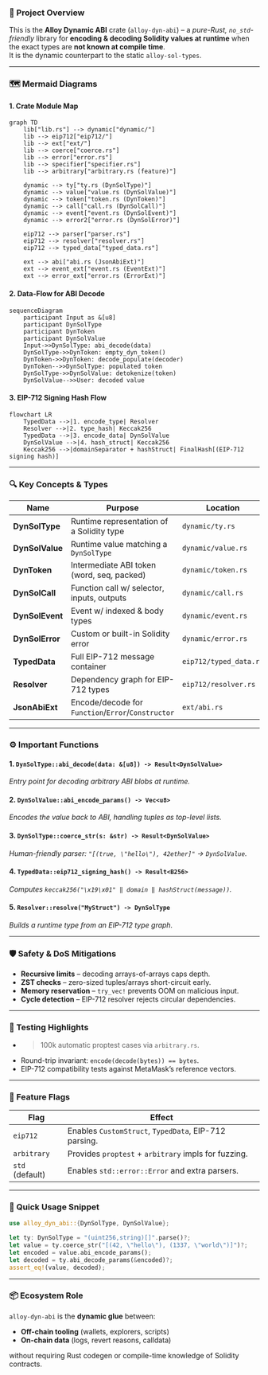 ### 🧭 Project Overview

This is the **Alloy Dynamic ABI** crate (`alloy-dyn-abi`) – a *pure-Rust, `no_std`-friendly* library for **encoding & decoding Solidity values at runtime** when the exact types are **not known at compile time**.  
It is the dynamic counterpart to the static `alloy-sol-types`.

---

### 🗺️ Mermaid Diagrams

#### 1. Crate Module Map
```mermaid
graph TD
    lib["lib.rs"] --> dynamic["dynamic/"]
    lib --> eip712["eip712/"]
    lib --> ext["ext/"]
    lib --> coerce["coerce.rs"]
    lib --> error["error.rs"]
    lib --> specifier["specifier.rs"]
    lib --> arbitrary["arbitrary.rs (feature)"]

    dynamic --> ty["ty.rs (DynSolType)"]
    dynamic --> value["value.rs (DynSolValue)"]
    dynamic --> token["token.rs (DynToken)"]
    dynamic --> call["call.rs (DynSolCall)"]
    dynamic --> event["event.rs (DynSolEvent)"]
    dynamic --> error2["error.rs (DynSolError)"]

    eip712 --> parser["parser.rs"]
    eip712 --> resolver["resolver.rs"]
    eip712 --> typed_data["typed_data.rs"]

    ext --> abi["abi.rs (JsonAbiExt)"]
    ext --> event_ext["event.rs (EventExt)"]
    ext --> error_ext["error.rs (ErrorExt)"]
```

#### 2. Data-Flow for ABI Decode
```mermaid
sequenceDiagram
    participant Input as &[u8]
    participant DynSolType
    participant DynToken
    participant DynSolValue
    Input->>DynSolType: abi_decode(data)
    DynSolType->>DynToken: empty_dyn_token()
    DynToken->>DynToken: decode_populate(decoder)
    DynToken-->>DynSolType: populated token
    DynSolType->>DynSolValue: detokenize(token)
    DynSolValue-->>User: decoded value
```

#### 3. EIP-712 Signing Hash Flow
```mermaid
flowchart LR
    TypedData -->|1. encode_type| Resolver
    Resolver -->|2. type_hash| Keccak256
    TypedData -->|3. encode_data| DynSolValue
    DynSolValue -->|4. hash_struct| Keccak256
    Keccak256 -->|domainSeparator + hashStruct| FinalHash[(EIP-712 signing hash)]
```

---

### 🔍 Key Concepts & Types

| Name | Purpose | Location |
|------|---------|----------|
| **DynSolType** | Runtime representation of a Solidity type | `dynamic/ty.rs` |
| **DynSolValue** | Runtime value matching a `DynSolType` | `dynamic/value.rs` |
| **DynToken** | Intermediate ABI token (word, seq, packed) | `dynamic/token.rs` |
| **DynSolCall** | Function call w/ selector, inputs, outputs | `dynamic/call.rs` |
| **DynSolEvent** | Event w/ indexed & body types | `dynamic/event.rs` |
| **DynSolError** | Custom or built-in Solidity error | `dynamic/error.rs` |
| **TypedData** | Full EIP-712 message container | `eip712/typed_data.rs` |
| **Resolver** | Dependency graph for EIP-712 types | `eip712/resolver.rs` |
| **JsonAbiExt** | Encode/decode for `Function`/`Error`/`Constructor` | `ext/abi.rs` |

---

### ⚙️ Important Functions

#### 1. `DynSolType::abi_decode(data: &[u8]) -> Result<DynSolValue>`
*Entry point for decoding arbitrary ABI blobs at runtime.*

#### 2. `DynSolValue::abi_encode_params() -> Vec<u8>`
*Encodes the value back to ABI, handling tuples as top-level lists.*

#### 3. `DynSolType::coerce_str(s: &str) -> Result<DynSolValue>`
*Human-friendly parser: `"[(true, \"hello\"), 42ether]"` → `DynSolValue`.*

#### 4. `TypedData::eip712_signing_hash() -> Result<B256>`
*Computes `keccak256("\x19\x01" ‖ domain ‖ hashStruct(message))`.*

#### 5. `Resolver::resolve("MyStruct") -> DynSolType`
*Builds a runtime type from an EIP-712 type graph.*

---

### 🛡️ Safety & DoS Mitigations

* **Recursive limits** – decoding arrays-of-arrays caps depth.  
* **ZST checks** – zero-sized tuples/arrays short-circuit early.  
* **Memory reservation** – `try_vec!` prevents OOM on malicious input.  
* **Cycle detection** – EIP-712 resolver rejects circular dependencies.

---

### 🧪 Testing Highlights

* > 100k automatic proptest cases via `arbitrary.rs`.  
* Round-trip invariant: `encode(decode(bytes)) == bytes`.  
* EIP-712 compatibility tests against MetaMask’s reference vectors.

---

### 🧩 Feature Flags

| Flag | Effect |
|------|--------|
| `eip712` | Enables `CustomStruct`, `TypedData`, EIP-712 parsing. |
| `arbitrary` | Provides `proptest` + `arbitrary` impls for fuzzing. |
| `std` (default) | Enables `std::error::Error` and extra parsers. |

---

### 🚀 Quick Usage Snippet

```rust
use alloy_dyn_abi::{DynSolType, DynSolValue};

let ty: DynSolType = "(uint256,string)[]".parse()?;
let value = ty.coerce_str("[(42, \"hello\"), (1337, \"world\")]")?;
let encoded = value.abi_encode_params();
let decoded = ty.abi_decode_params(&encoded)?;
assert_eq!(value, decoded);
```

---

### 📦 Ecosystem Role

`alloy-dyn-abi` is the **dynamic glue** between:

* **Off-chain tooling** (wallets, explorers, scripts)  
* **On-chain data** (logs, revert reasons, calldata)  

without requiring Rust codegen or compile-time knowledge of Solidity contracts.